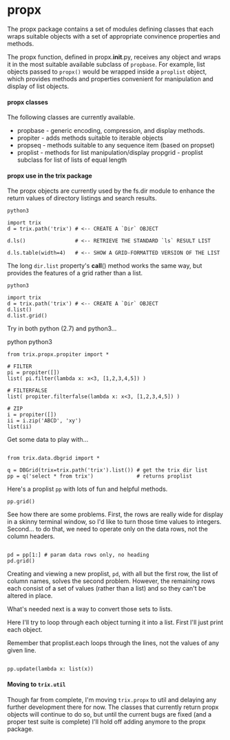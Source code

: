 
# propx

The propx package contains a set of modules defining classes that
each wraps suitable objects with a set of appropriate convinence
properties and methods.

The propx function, defined in propx.__init__.py, receives any object
and wraps it in the most suitable available subclass of `propbase`.
For example, list objects passed to `propx()` would be wrapped inside
a	`proplist` object, which provides methods and properties convenient
for manipulation and display of list objects.

#### propx classes

The following classes are currently available.

 * propbase - generic encoding, compression, and display methods. 
 * propiter - adds methods suitable to iterable objects
 * propseq  - methods suitable to any sequence item (based on propset) 
 * proplist - methods for list manipulation/display
   propgrid - proplist subclass for list of lists of equal length 


#### propx use in the trix package

The propx objects are currently used by the fs.dir module to enhance
the return values of directory listings and search results.

```
python3

import trix
d = trix.path('trix') # <-- CREATE A `Dir` OBJECT

d.ls()                # <-- RETRIEVE THE STANDARD `ls` RESULT LIST

d.ls.table(width=4)   # <-- SHOW A GRID-FORMATTED VERSION OF THE LIST

```

The long `dir.list` property's __call__() method works the same way, 
but provides the features of a grid rather than a list.

```
python3

import trix
d = trix.path('trix') # <-- CREATE A `Dir` OBJECT
d.list()
d.list.grid()

```



Try in both python (2.7) and python3...

python
python3

```
from trix.propx.propiter import *

# FILTER
pi = propiter([])
list( pi.filter(lambda x: x<3, [1,2,3,4,5]) )

# FILTERFALSE
list( propiter.filterfalse(lambda x: x<3, [1,2,3,4,5]) )

# ZIP
i = propiter([])
ii = i.zip('ABCD', 'xy')
list(ii)

```












Get some data to play with...

```python3

from trix.data.dbgrid import *

q = DBGrid(trix=trix.path('trix').list()) # get the trix dir list
pp = q('select * from trix')              # returns proplist

```


Here's a proplist `pp` with lots of fun and helpful methods.

```
pp.grid()

```


See how there are some problems. First, the rows are really wide for
display in a skinny terminal window, so I'd like to turn those time
values to integers. Second... to do that, we need to operate only on
the data rows, not the column headers.

```

pd = pp[1:] # param data rows only, no heading 
pd.grid()

```

Creating and viewing a new proplist, `pd`, with all but the first 
row, the list of column names, solves the second problem. However,
the remaining rows each consist of a set of values (rather than a
list) and so they can't be altered in place.

What's needed next is a way to convert those sets to lists.



Here I'll try to loop through each object turning it into a list.
First I'll just print each object.

Remember that proplist.each loops through the lines, not the values
of any given line.

```

pp.update(lambda x: list(x))

```



#### Moving to `trix.util`

Though far from complete, I'm moving `trix.propx` to util and 
delaying any further development there for now. The classes that
currently return propx objects will continue to do so, but until
the current bugs are fixed (and a proper test suite is complete)
I'll hold off adding anymore to the propx package.







